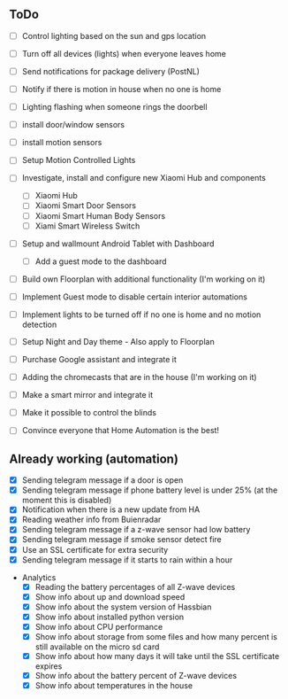 ## ToDo

- [ ] Control lighting based on the sun and gps location
- [ ] Turn off all devices (lights) when everyone leaves home
- [ ] Send notifications for package delivery (PostNL)
- [ ] Notify if there is motion in house when no one is home
- [ ] Lighting flashing when someone rings the doorbell
- [ ] install door/window sensors 
- [ ] install motion sensors
- [ ] Setup Motion Controlled Lights
- [ ] Investigate, install and configure new Xiaomi Hub and components
  - [ ] Xiaomi Hub
  - [ ] Xiaomi Smart Door Sensors
  - [ ] Xiaomi Smart Human Body Sensors
  - [ ] Xiami Smart Wireless Switch
- [ ] Setup and wallmount Android Tablet with Dashboard
  - [ ] Add a guest mode to the dashboard
- [ ] Build own Floorplan with additional functionality (I'm working on it)
- [ ] Implement Guest mode to disable certain interior automations
- [ ] Implement lights to be turned off if no one is home and no motion detection
- [ ] Setup Night and Day theme - Also apply to Floorplan
- [ ] Purchase Google assistant and integrate it
- [ ] Adding the chromecasts that are in the house (I'm working on it)
- [ ] Make a smart mirror and integrate it
- [ ] Make it possible to control the blinds

- [ ] Convince everyone that Home Automation is the best!

## Already working (automation)

- [x] Sending telegram message if a door is open
- [x] Sending telegram message if phone battery level is under 25% (at the moment this is disabled)
- [x] Notification when there is a new update from HA
- [x] Reading weather info from Buienradar
- [x] Sending telegram message if a z-wave sensor had low battery
- [x] Sending telegram message if smoke sensor detect fire
- [x] Use an SSL certificate for extra security
- [x] Sending telegram message if it starts to rain within a hour

- Analytics
	- [x] Reading the battery percentages of all Z-wave devices 
	- [x] Show info about up and download speed
	- [x] Show info about the system version of Hassbian
	- [x] Show info about installed python version
	- [x] Show info about CPU performance
	- [x] Show info about storage from some files and how many percent is still available on the micro sd card
	- [x] Show info about how many days it will take until the SSL certificate expires
	- [x] Show info about the battery percent of Z-wave devices
	- [x] Show info about temperatures in the house
